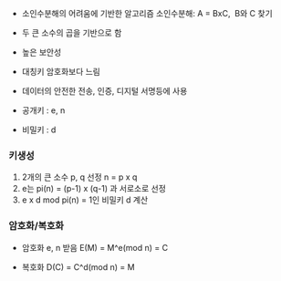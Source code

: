 - 소인수분해의 어려움에 기반한 알고리즘
  소인수분해: A = BxC,  B와 C 찾기
- 두 큰 소수의 곱을 기반으로 함
- 높은 보안성
- 대칭키 암호화보다 느림
- 데이터의 안전한 전송, 인증, 디지털 서명등에 사용

- 공개키 : e, n
- 비밀키 : d

### 키생성
1. 2개의 큰 소수 p, q 선정
   n = p x q 
2. e는 pi(n) = (p-1) x (q-1) 과 서로소로 선정
3. e x d mod pi(n) = 1인 비밀키 d 계산

### 암호화/복호화
- 암호화
  e, n 받음
  E(M) = M^e(mod n) = C

- 복호화
  D(C) = C^d(mod n) = M